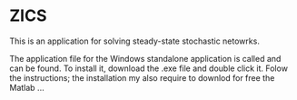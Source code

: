 # ZICS
This is an application for solving steady-state stochastic netowrks.

The application file for the Windows standalone application is called and can be found. To install it, download the .exe file and double click it. Folow the instructions; the installation my also require to downlod for free the Matlab  ...
